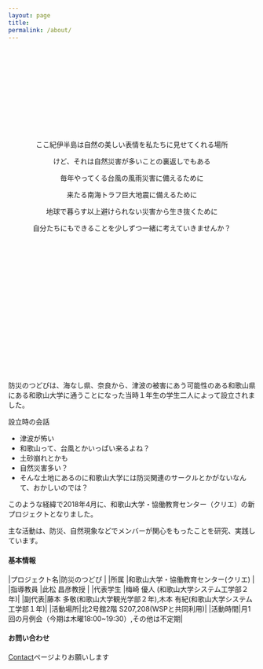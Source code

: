 ```yaml
---
layout: page
title: 
permalink: /about/
---
```


<div style="margin-bottom:200px"></div>

<div style="text-align: center;">
ここ紀伊半島は自然の美しい表情を私たちに見せてくれる場所

けど、それは自然災害が多いことの裏返しでもある

毎年やってくる台風の風雨災害に備えるために

来たる南海トラフ巨大地震に備えるために

地球で暮らす以上避けられない災害から生き抜くために

自分たちにもできることを少しずつ一緒に考えていきませんか？
</div>

<div style="margin-bottom:300px"></div>

防災のつどぴは、海なし県、奈良から、津波の被害にあう可能性のある和歌山県にある和歌山大学に通うことになった当時１年生の学生二人によって設立されました。

設立時の会話

- 津波が怖い
- 和歌山って、台風とかいっぱい来るよね？
- 土砂崩れとかも
- 自然災害多い？
- そんな土地にあるのに和歌山大学には防災関連のサークルとかがないなんて、おかしいのでは？

このような経緯で2018年4月に、和歌山大学・協働教育センター（クリエ）の新プロジェクトとなりました。

主な活動は、防災、自然現象などでメンバーが関心をもったことを研究、実践しています。

#### 基本情報


|プロジェクト名|防災のつどぴ                         |
|所属         |和歌山大学・協働教育センター(クリエ)   |
|指導教員      |此松 昌彦教授                        |
|代表学生      |梅崎 優人 (和歌山大学システム工学部２年)|
|副代表|藤本 多敬(和歌山大学観光学部２年),木本 有紀(和歌山大学システム工学部１年)|
|活動場所|北2号館2階 S207,208(WSPと共同利用)|
|活動時間|月1回の月例会（今期は木曜18:00~19:30）,その他は不定期|


#### お問い合わせ

[Contact](https://tsudopi.github.io/contact)ページよりお願いします